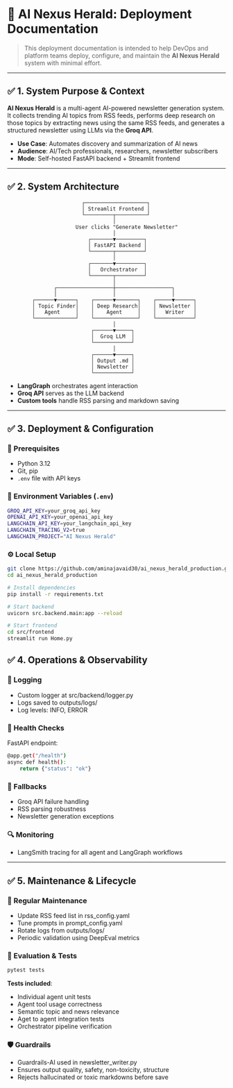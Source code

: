 # 🚀 AI Nexus Herald: Deployment Documentation

> This deployment documentation is intended to help DevOps and platform teams deploy, configure, and maintain the **AI Nexus Herald** system with minimal effort.

---

## ✅ 1. System Purpose & Context

**AI Nexus Herald** is a multi-agent AI-powered newsletter generation system. It collects trending AI topics from RSS feeds, performs deep research on those topics by extracting news using the same RSS feeds, and generates a structured newsletter using LLMs via the **Groq API**.

- **Use Case**: Automates discovery and summarization of AI news
- **Audience**: AI/Tech professionals, researchers, newsletter subscribers
- **Mode**: Self-hosted FastAPI backend + Streamlit frontend

---

## ✅ 2. System Architecture

```plaintext
                        ┌────────────────────┐
                        │ Streamlit Frontend │
                        └─────────┬──────────┘
                                  │
                      User clicks "Generate Newsletter"
                                  │
                          ┌───────▼─────────┐
                          │ FastAPI Backend │
                          └───────┬─────────┘
                                  │
                          ┌───────▼─────────┐
                          │   Orchestrator  │
                          └───────┬─────────┘
                                  │
               ┌──────────────────┼──────────────────┐
               │                  │                  │
        ┌──────▼──────┐    ┌──────▼───────┐    ┌─────▼──────┐
        │ Topic Finder│    │ Deep Research│    │ Newsletter │
        │   Agent     │    │    Agent     │    │   Writer   │
        └─────────────┘    └──────────────┘    └────────────┘
                                  │
                           ┌──────▼─────┐
                           │  Groq LLM  │
                           └────────────┘
                                  │
                           ┌──────▼─────┐
                           │ Output .md │
                           │ Newsletter │
                           └────────────┘
```


- **LangGraph** orchestrates agent interaction  
- **Groq API** serves as the LLM backend  
- **Custom tools** handle RSS parsing and markdown saving

---

## ✅ 3. Deployment & Configuration

### 🔧 Prerequisites

- Python 3.12  
- Git, pip  
- `.env` file with API keys

### 📁 Environment Variables (`.env`)
```bash
GROQ_API_KEY=your_groq_api_key
OPENAI_API_KEY=your_openai_api_key
LANGCHAIN_API_KEY=your_langchain_api_key
LANGCHAIN_TRACING_V2=true
LANGCHAIN_PROJECT="AI Nexus Herald"
```


### ⚙️ Local Setup

```bash
git clone https://github.com/aminajavaid30/ai_nexus_herald_production.git
cd ai_nexus_herald_production

# Install dependencies
pip install -r requirements.txt

# Start backend
uvicorn src.backend.main:app --reload

# Start frontend
cd src/frontend
streamlit run Home.py
```

## ✅ 4. Operations & Observability
### 📜 Logging
- Custom logger at src/backend/logger.py
- Logs saved to outputs/logs/
- Log levels: INFO, ERROR

### 💓 Health Checks
FastAPI endpoint:
```bash
@app.get("/health")
async def health():
    return {"status": "ok"}
```

### 🧯 Fallbacks
- Groq API failure handling
- RSS parsing robustness
- Newsletter generation exceptions

### 🔍 Monitoring
- LangSmith tracing for all agent and LangGraph workflows

---

## ✅ 5. Maintenance & Lifecycle
### 🔁 Regular Maintenance
- Update RSS feed list in rss_config.yaml
- Tune prompts in prompt_config.yaml
- Rotate logs from outputs/logs/
- Periodic validation using DeepEval metrics

### 🧪 Evaluation & Tests

```bash
pytest tests
```

**Tests included**:
- Individual agent unit tests
- Agent tool usage correctness
- Semantic topic and news relevance
- Aget to agent integration tests
- Orchestrator pipeline verification

### 🛡️ Guardrails
- Guardrails-AI used in newsletter_writer.py
- Ensures output quality, safety, non-toxicity, structure
- Rejects hallucinated or toxic markdowns before save